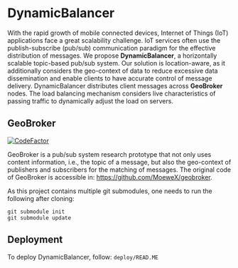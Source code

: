 # DynamicBalancer

With the rapid growth of mobile connected devices, Internet of Things (IoT) applications face a great scalability challenge.
IoT services often use the publish-subscribe (pub/sub) communication paradigm for the effective distribution of messages. 
We propose **DynamicBalancer**, a horizontally scalable topic-based pub/sub system. 
Our solution is location-aware, as it additionally considers the geo-context of data to reduce excessive data dissemination and enable clients to have  accurate control of message delivery. 
DynamicBalancer distributes client messages across **GeoBroker** nodes. The load balancing mechanism considers live characteristics of passing
traffic to dynamically adjust the load on servers. 

## GeoBroker

[![CodeFactor](https://www.codefactor.io/repository/github/moewex/geobroker/badge)](https://www.codefactor.io/repository/github/moewex/geobroker)

GeoBroker is a pub/sub system research prototype that not only uses content information, i.e., the topic of a message, 
but also the geo-context of publishers and subscribers for the matching of messages.
The original code of GeoBroker is accessible in: https://github.com/MoeweX/geobroker.

As this project contains multiple git submodules, one needs to run the following after cloning:
```
git submodule init
git submodule update
```

## Deployment

To deploy DynamicBalancer, follow: `deploy/READ.ME`